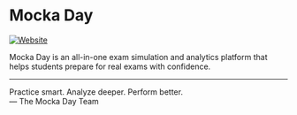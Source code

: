 # Mocka Day
[![Website](https://img.shields.io/badge/visit-website-blue)](https://mocka-day.com)

Mocka Day is an all-in-one exam simulation and analytics platform that helps students prepare for real exams with confidence.

---
Practice smart. Analyze deeper. Perform better.  
— The Mocka Day Team
